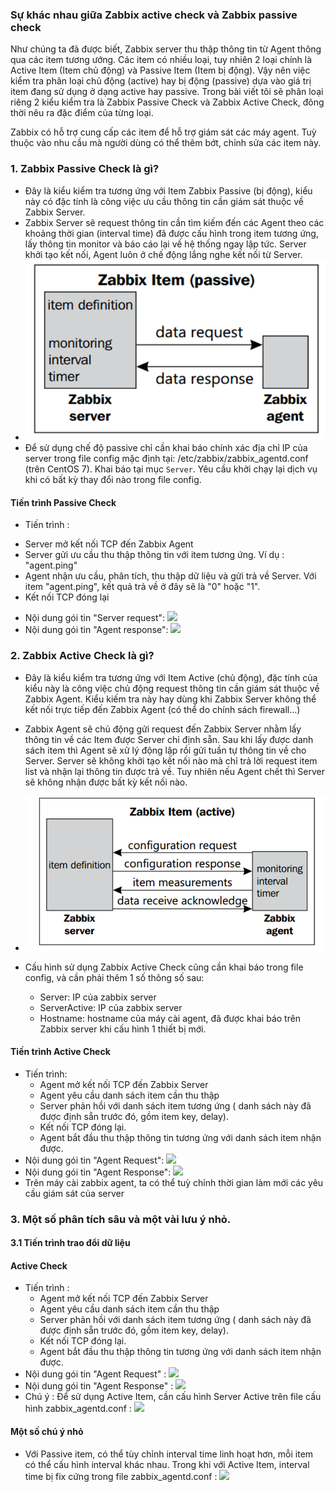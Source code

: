 ### Sự khác nhau giữa Zabbix active check và Zabbix passive check

Như chúng ta đã được biết, Zabbix server thu thập thông tin từ Agent thông qua các item tương ướng. Các item có nhiều loại, tuy nhiên 2 loại chính là Active Item (Item chủ động) và Passive Item (Item bị động). Vậy nên việc kiểm tra phân loại chủ động (active) hay bị động (passive) dựa vào giá trị item đang sử dụng ở dạng active hay passive. Trong bài viết tôi sẽ phân loại riêng 2 kiểu kiểm tra là Zabbix Passive Check và Zabbix Active Check, đông thời nêu ra đặc điểm của từng loại.

Zabbix có hỗ trợ cung cấp các item để hỗ trợ giám sát các máy agent. Tuỳ thuộc vào nhu cầu mà người dùng có thể thêm bớt, chỉnh sửa các item này.

### 1. Zabbix Passive Check là gì?

- Đây là kiểu kiểm tra tương ứng với Item Zabbix Passive (bị động), kiểu này có đặc tính là công việc ưu cầu thông tin cần giám sát thuộc về Zabbix Server.
- Zabbix Server sẽ request thông tin cần tìm kiếm đến các Agent theo các khoảng thời gian (interval time) đã được cấu hình trong item tương ứng, lấy thông tin monitor và báo cáo lại về hệ thống ngay lập tức. Server khởi tạo kết nối, Agent luôn ở chế động lắng nghe kết nối từ Server.
- <img src="Images\passive-check.png">
- Để sử dụng chế độ passive chỉ cần khai báo chính xác địa chỉ IP của server trong file config mặc định tại: /etc/zabbix/zabbix_agentd.conf (trên CentOS 7). Khai báo tại mục `Server`. Yêu cầu khởi chạy lại dịch vụ khi có bất kỳ thay đổi nào trong file config.

#### Tiến trình Passive Check

- Tiến trình :
 +  Server mở kết nối TCP đến Zabbix Agent
 +  Server gửi ưu cầu thu thập thông tin với item tương ứng. Ví dụ : "agent.ping"
 +  Agent nhận ưu cầu, phân tích, thu thập dữ liệu và gửi trả về Server. Với item "agent.ping", kết quả trả về ở đây sẽ là "0" hoặc "1".
 +  Kết nối TCP đóng lại

-  Nội dung gói tin "Server request": <img src="http://i.imgur.com/Z2zML84.png">
-  Nội dung gói tin "Agent response": <img src="http://i.imgur.com/b9TpJSI.png">


  
### 2. Zabbix Active Check là gì?

- Đây là kiểu kiểm tra tương ứng với Item Active (chủ động), đặc tính của kiểu này là công việc chủ động request thông tin cần giám sát thuộc về Zabbix Agent. Kiểu kiếm tra này hay dùng khi Zabbix Server không thể kết nối trực tiếp đến Zabbix Agent (có thể do chính sách firewall...)
- Zabbix Agent sẽ chủ động gửi request đến Zabbix Server nhằm lấy thông tin về các Item được Server chỉ định sẵn. Sau khi lấy được danh sách item thì Agent sẽ xử lý động lập rồi gửi tuần tự thông tin về cho Server. Server sẽ không khởi tạo kết nối nào mà chỉ trả lời request item list và nhận lại thông tin được trả về. Tuy nhiên nếu Agent chết thì Server sẽ không nhận được bất kỳ kết nối nào.
- <img src="Images\active-check.png">

- Cấu hình sử dụng Zabbix Active Check cũng cần khai báo trong file config, và cần phải thêm 1 số thông số sau:
  - Server: IP của zabbix server
  - ServerActive: IP của zabbix server
  - Hostname: hostname của máy cài agent, đã được khai báo trên Zabbix server khi cấu hình 1 thiết bị mới.

#### Tiến trình Active Check

- Tiến trình:
  + Agent mở kết nối TCP đến Zabbix Server
  + Agent yêu cầu danh sách item cần thu thập
  + Server phản hồi với danh sách item tương ứng ( danh sách này đã được định sẵn trước đó, gồm item key, delay).
  + Kết nối TCP đóng lại.
  + Agent bắt đầu thu thập thông tin tương ứng với danh sách item nhận được.
- Nội dung gói tin "Agent Request": <img src="http://i.imgur.com/dK9q6VR.png">
- Nội dung gói tin "Agent Response": <img src="http://i.imgur.com/romONxJ.png">
- Trên máy cài zabbix agent, ta có thể tuỳ chỉnh thời gian làm mới các yêu cầu giám sát của server

  
  
### 3. Một số phân tích sâu và một vài lưu ý nhỏ.

#### 3.1 Tiến trình trao đổi dữ liệu 

#### Active Check

- Tiến trình : 
  + Agent mở kết nối TCP đến Zabbix Server
  + Agent yêu cầu danh sách item cần thu thập
  + Server phản hồi với danh sách item tương ứng ( danh sách này đã được định sẵn trước đó, gồm item key, delay).
  + Kết nối TCP đóng lại.
  + Agent bắt đầu thu thập thông tin tương ứng với danh sách item nhận được.
- Nội dung gói tin "Agent Request" : <img src="http://i.imgur.com/dK9q6VR.png">
- Nội dung gói tin "Agent Response" : <img src="http://i.imgur.com/romONxJ.png">
- Chú ý : Để sử dụng Active Item, cần cấu hình Server Active trên file cấu hình zabbix_agentd.conf : <img src="http://i.imgur.com/BZQWm9p.png">

#### Một số chú ý nhỏ

- Với Passive item, có thể tùy chỉnh interval time linh hoạt hơn, mỗi item có thể cấu hình interval khác nhau. Trong khi với Active Item, interval time bị fix cứng trong file zabbix_agentd.conf : <img src="http://i.imgur.com/VwgMkzD.png">
 

